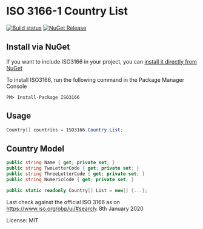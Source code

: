 ISO 3166-1 Country List
=======================

[![Build status](https://ci.appveyor.com/api/projects/status/4llq6n8yywh4umes/branch/master?svg=true)](https://ci.appveyor.com/project/schourode/iso3166/branch/master)
[![NuGet Release](https://img.shields.io/nuget/v/ISO3166.svg)](https://www.nuget.org/packages/ISO3166)

## Install via NuGet

If you want to include ISO3166 in your project, you can [install it directly from NuGet](https://www.nuget.org/packages/ISO3166)

To install ISO3166, run the following command in the Package Manager Console

```
PM> Install-Package ISO3166
```

## Usage

```c#
Country[] countries = ISO3166.Country.List;
```

## Country Model

```c#
public string Name { get; private set; }
public string TwoLetterCode { get; private set; }
public string ThreeLetterCode { get; private set; }
public string NumericCode { get; private set; }

public static readonly Country[] List = new[] {...};
```

Last check against the official ISO 3166 as on https://www.iso.org/obp/ui/#search: 8th January 2020

License: MIT
